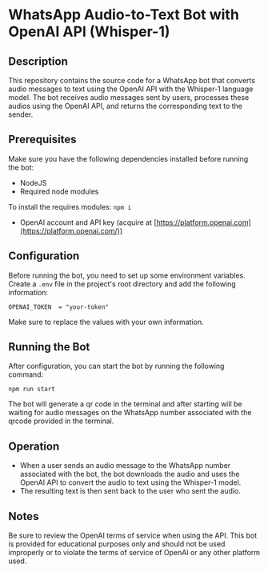 # WhatsApp Audio-to-Text Bot with OpenAI API (Whisper-1)

## Description

This repository contains the source code for a WhatsApp bot that converts audio messages to text using the OpenAI API with the Whisper-1 language model. The bot receives audio messages sent by users, processes these audios using the OpenAI API, and returns the corresponding text to the sender.

## Prerequisites

Make sure you have the following dependencies installed before running the bot:

- NodeJS
- Required node modules

To install the requires modules: `npm i`

- OpenAI account and API key (acquire at [https://platform.openai.com](https://platform.openai.com/))

## Configuration

Before running the bot, you need to set up some environment variables. Create a `.env` file in the project's root directory and add the following information:

`OPENAI_TOKEN  = "your-token"`

Make sure to replace the values with your own information.

## Running the Bot

After configuration, you can start the bot by running the following command:

`npm run start`

The bot will generate a qr code in the terminal and after starting will be waiting for audio messages on the WhatsApp number associated with the qrcode provided in the terminal.

## Operation

- When a user sends an audio message to the WhatsApp number associated with the bot, the bot downloads the audio and uses the OpenAI API to convert the audio to text using the Whisper-1 model.
- The resulting text is then sent back to the user who sent the audio.

## Notes

Be sure to review the OpenAI terms of service when using the API. This bot is provided for educational purposes only and should not be used improperly or to violate the terms of service of OpenAI or any other platform used.
